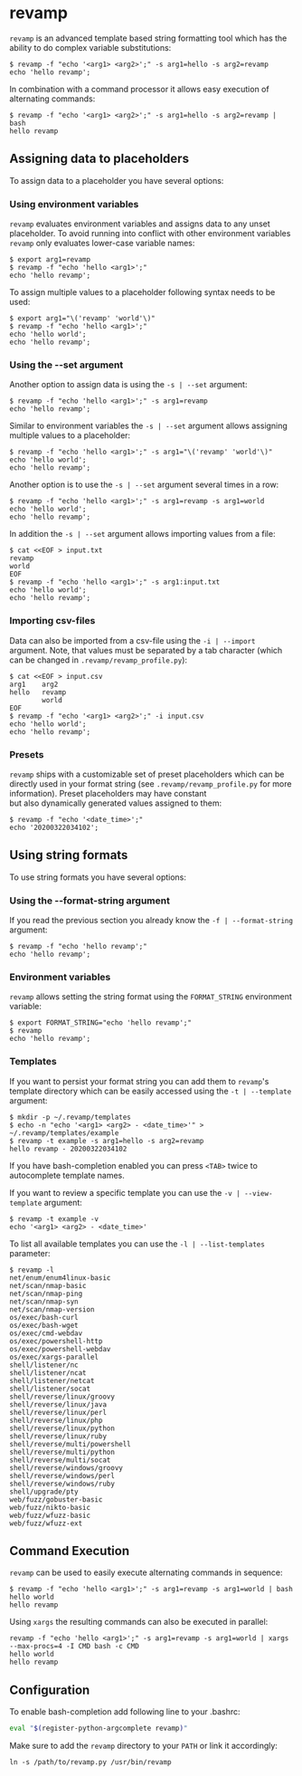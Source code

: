 # revamp

```revamp``` is an advanced template based string formatting tool which 
has the ability to do complex variable substitutions:

```
$ revamp -f "echo '<arg1> <arg2>';" -s arg1=hello -s arg2=revamp
echo 'hello revamp';
```

In combination with a command processor it allows easy execution of alternating commands:   
```
$ revamp -f "echo '<arg1> <arg2>';" -s arg1=hello -s arg2=revamp | bash
hello revamp
```


## Assigning data to placeholders
To assign data to a placeholder you have several options:

### Using environment variables

```revamp``` evaluates environment variables and assigns data to any unset 
placeholder. To avoid running into conflict with other environment variables ```revamp``` only evaluates 
lower-case variable names:
```
$ export arg1=revamp
$ revamp -f "echo 'hello <arg1>';"
echo 'hello revamp';
```
To assign multiple values to a placeholder following syntax needs to be used:
```
$ export arg1="\('revamp' 'world'\)"
$ revamp -f "echo 'hello <arg1>';"
echo 'hello world';
echo 'hello revamp';
```

### Using the --set argument

Another option to assign data is using the ```-s | --set``` argument: 
```
$ revamp -f "echo 'hello <arg1>';" -s arg1=revamp
echo 'hello revamp';
```
Similar to environment variables the ```-s | --set``` argument allows assigning multiple values to a placeholder:
```
$ revamp -f "echo 'hello <arg1>';" -s arg1="\('revamp' 'world'\)"
echo 'hello world';
echo 'hello revamp';
```
Another option is to use the ```-s | --set``` argument several times in a row:
```
$ revamp -f "echo 'hello <arg1>';" -s arg1=revamp -s arg1=world
echo 'hello world';
echo 'hello revamp';
``` 
In addition the ```-s | --set``` argument allows importing values from a file:
```
$ cat <<EOF > input.txt
revamp
world
EOF
$ revamp -f "echo 'hello <arg1>';" -s arg1:input.txt
echo 'hello world';
echo 'hello revamp';
```

### Importing csv-files

Data can also be imported from a csv-file using the ```-i | --import``` argument.
Note, that values must be separated by a tab character
 (which can be changed in ```.revamp/revamp_profile.py```):

```
$ cat <<EOF > input.csv
arg1    arg2
hello   revamp
        world
EOF
$ revamp -f "echo '<arg1> <arg2>';" -i input.csv 
echo 'hello world';
echo 'hello revamp';
```

### Presets

```revamp``` ships with a customizable set of preset placeholders which can be 
directly used in your format string 
(see ```.revamp/revamp_profile.py``` for more information). Preset placeholders may have constant  
but also dynamically generated values assigned to them:
```
$ revamp -f "echo '<date_time>';" 
echo '20200322034102';
```

## Using string formats

To use string formats you have several options:

### Using the --format-string argument

If you read the previous section you already know the ```-f | --format-string``` argument:

```
$ revamp -f "echo 'hello revamp';"
echo 'hello revamp';
```

### Environment variables
```revamp``` allows setting the string format using the ```FORMAT_STRING``` environment variable:
```
$ export FORMAT_STRING="echo 'hello revamp';"
$ revamp
echo 'hello revamp';
```

### Templates

If you want to persist your format string you can add them to ```revamp```'s template directory
which can be easily accessed using the ```-t | --template``` argument:
```
$ mkdir -p ~/.revamp/templates
$ echo -n "echo '<arg1> <arg2> - <date_time>'" > ~/.revamp/templates/example
$ revamp -t example -s arg1=hello -s arg2=revamp
hello revamp - 20200322034102
```

If you have bash-completion enabled you can press ```<TAB>``` twice to autocomplete 
template names. 

If you want to review a specific template you can use the ```-v | --view-template``` argument:
```
$ revamp -t example -v
echo '<arg1> <arg2> - <date_time>'
```

To list all available templates you can use the ```-l | --list-templates``` 
parameter:

```
$ revamp -l
net/enum/enum4linux-basic
net/scan/nmap-basic
net/scan/nmap-ping
net/scan/nmap-syn
net/scan/nmap-version
os/exec/bash-curl
os/exec/bash-wget
os/exec/cmd-webdav
os/exec/powershell-http
os/exec/powershell-webdav
os/exec/xargs-parallel
shell/listener/nc
shell/listener/ncat
shell/listener/netcat
shell/listener/socat
shell/reverse/linux/groovy
shell/reverse/linux/java
shell/reverse/linux/perl
shell/reverse/linux/php
shell/reverse/linux/python
shell/reverse/linux/ruby
shell/reverse/multi/powershell
shell/reverse/multi/python
shell/reverse/multi/socat
shell/reverse/windows/groovy
shell/reverse/windows/perl
shell/reverse/windows/ruby
shell/upgrade/pty
web/fuzz/gobuster-basic
web/fuzz/nikto-basic
web/fuzz/wfuzz-basic
web/fuzz/wfuzz-ext
```

## Command Execution

```revamp``` can be used to easily execute alternating commands in sequence:
```
$ revamp -f "echo 'hello <arg1>';" -s arg1=revamp -s arg1=world | bash
hello world
hello revamp
```

Using ```xargs``` the resulting commands can also be executed in parallel:
```
revamp -f "echo 'hello <arg1>';" -s arg1=revamp -s arg1=world | xargs --max-procs=4 -I CMD bash -c CMD
hello world
hello revamp
```

## Configuration
To enable bash-completion add following line to your .bashrc:
```bash
eval "$(register-python-argcomplete revamp)"
```
Make sure to add the ```revamp``` directory to your ```PATH``` or link it accordingly:
```
ln -s /path/to/revamp.py /usr/bin/revamp
```

